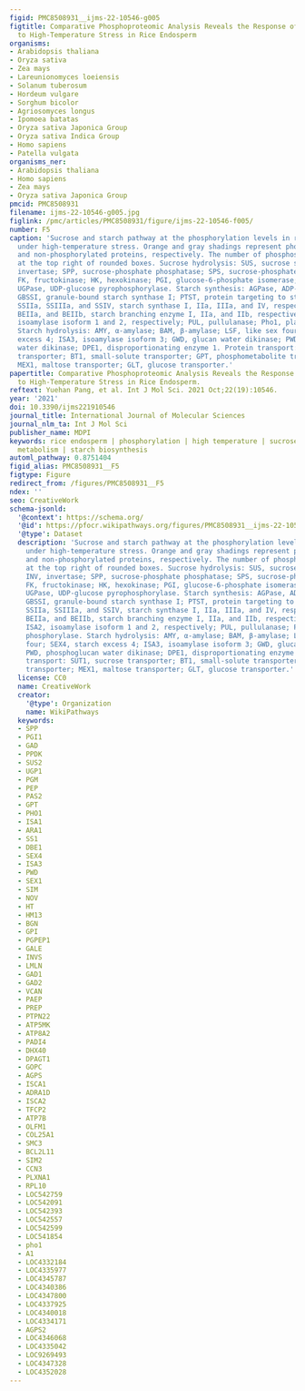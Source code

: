 ```yaml
---
figid: PMC8508931__ijms-22-10546-g005
figtitle: Comparative Phosphoproteomic Analysis Reveals the Response of Starch Metabolism
  to High-Temperature Stress in Rice Endosperm
organisms:
- Arabidopsis thaliana
- Oryza sativa
- Zea mays
- Lareunionomyces loeiensis
- Solanum tuberosum
- Hordeum vulgare
- Sorghum bicolor
- Agriosomyces longus
- Ipomoea batatas
- Oryza sativa Japonica Group
- Oryza sativa Indica Group
- Homo sapiens
- Patella vulgata
organisms_ner:
- Arabidopsis thaliana
- Homo sapiens
- Zea mays
- Oryza sativa Japonica Group
pmcid: PMC8508931
filename: ijms-22-10546-g005.jpg
figlink: /pmc/articles/PMC8508931/figure/ijms-22-10546-f005/
number: F5
caption: 'Sucrose and starch pathway at the phosphorylation levels in rice endosperm
  under high-temperature stress. Orange and gray shadings represent phosphorylated
  and non-phosphorylated proteins, respectively. The number of phosphosites is shown
  at the top right of rounded boxes. Sucrose hydrolysis: SUS, sucrose synthase; INV,
  invertase; SPP, sucrose-phosphate phosphatase; SPS, sucrose-phosphate synthase;
  FK, fructokinase; HK, hexokinase; PGI, glucose-6-phosphate isomerase; PGM, phosphoglucomutase;
  UGPase, UDP-glucose pyrophosphorylase. Starch synthesis: AGPase, ADP-glucose pyrophosphorylase;
  GBSSI, granule-bound starch synthase I; PTST, protein targeting to starch; SSI,
  SSIIa, SSIIIa, and SSIV, starch synthase I, IIa, IIIa, and IV, respectively; BEI,
  BEIIa, and BEIIb, starch branching enzyme I, IIa, and IIb, respectively; ISA1, ISA2,
  isoamylase isoform 1 and 2, respectively; PUL, pullulanase; Pho1, plastidial phosphorylase.
  Starch hydrolysis: AMY, α-amylase; BAM, β-amylase; LSF, like sex four; SEX4, starch
  excess 4; ISA3, isoamylase isoform 3; GWD, glucan water dikinase; PWD, phosphoglucan
  water dikinase; DPE1, disproportionating enzyme 1. Protein transport: SUT1, sucrose
  transporter; BT1, small-solute transporter; GPT, phosphometabolite transporter;
  MEX1, maltose transporter; GLT, glucose transporter.'
papertitle: Comparative Phosphoproteomic Analysis Reveals the Response of Starch Metabolism
  to High-Temperature Stress in Rice Endosperm.
reftext: Yuehan Pang, et al. Int J Mol Sci. 2021 Oct;22(19):10546.
year: '2021'
doi: 10.3390/ijms221910546
journal_title: International Journal of Molecular Sciences
journal_nlm_ta: Int J Mol Sci
publisher_name: MDPI
keywords: rice endosperm | phosphorylation | high temperature | sucrose and starch
  metabolism | starch biosynthesis
automl_pathway: 0.8751404
figid_alias: PMC8508931__F5
figtype: Figure
redirect_from: /figures/PMC8508931__F5
ndex: ''
seo: CreativeWork
schema-jsonld:
  '@context': https://schema.org/
  '@id': https://pfocr.wikipathways.org/figures/PMC8508931__ijms-22-10546-g005.html
  '@type': Dataset
  description: 'Sucrose and starch pathway at the phosphorylation levels in rice endosperm
    under high-temperature stress. Orange and gray shadings represent phosphorylated
    and non-phosphorylated proteins, respectively. The number of phosphosites is shown
    at the top right of rounded boxes. Sucrose hydrolysis: SUS, sucrose synthase;
    INV, invertase; SPP, sucrose-phosphate phosphatase; SPS, sucrose-phosphate synthase;
    FK, fructokinase; HK, hexokinase; PGI, glucose-6-phosphate isomerase; PGM, phosphoglucomutase;
    UGPase, UDP-glucose pyrophosphorylase. Starch synthesis: AGPase, ADP-glucose pyrophosphorylase;
    GBSSI, granule-bound starch synthase I; PTST, protein targeting to starch; SSI,
    SSIIa, SSIIIa, and SSIV, starch synthase I, IIa, IIIa, and IV, respectively; BEI,
    BEIIa, and BEIIb, starch branching enzyme I, IIa, and IIb, respectively; ISA1,
    ISA2, isoamylase isoform 1 and 2, respectively; PUL, pullulanase; Pho1, plastidial
    phosphorylase. Starch hydrolysis: AMY, α-amylase; BAM, β-amylase; LSF, like sex
    four; SEX4, starch excess 4; ISA3, isoamylase isoform 3; GWD, glucan water dikinase;
    PWD, phosphoglucan water dikinase; DPE1, disproportionating enzyme 1. Protein
    transport: SUT1, sucrose transporter; BT1, small-solute transporter; GPT, phosphometabolite
    transporter; MEX1, maltose transporter; GLT, glucose transporter.'
  license: CC0
  name: CreativeWork
  creator:
    '@type': Organization
    name: WikiPathways
  keywords:
  - SPP
  - PGI1
  - GAD
  - PPDK
  - SUS2
  - UGP1
  - PGM
  - PEP
  - PAS2
  - GPT
  - PHO1
  - ISA1
  - ARA1
  - SS1
  - DBE1
  - SEX4
  - ISA3
  - PWD
  - SEX1
  - SIM
  - NOV
  - HT
  - HM13
  - BGN
  - GPI
  - PGPEP1
  - GALE
  - INVS
  - LMLN
  - GAD1
  - GAD2
  - VCAN
  - PAEP
  - PREP
  - PTPN22
  - ATP5MK
  - ATP8A2
  - PADI4
  - DHX40
  - DPAGT1
  - GOPC
  - AGPS
  - ISCA1
  - ADRA1D
  - ISCA2
  - TFCP2
  - ATP7B
  - OLFM1
  - COL25A1
  - SMC3
  - BCL2L11
  - SIM2
  - CCN3
  - PLXNA1
  - RPL10
  - LOC542759
  - LOC542091
  - LOC542393
  - LOC542557
  - LOC542599
  - LOC541854
  - pho1
  - A1
  - LOC4332184
  - LOC4335977
  - LOC4345787
  - LOC4340386
  - LOC4347800
  - LOC4337925
  - LOC4340018
  - LOC4334171
  - AGPS2
  - LOC4346068
  - LOC4335042
  - LOC9269493
  - LOC4347328
  - LOC4352028
---
```

